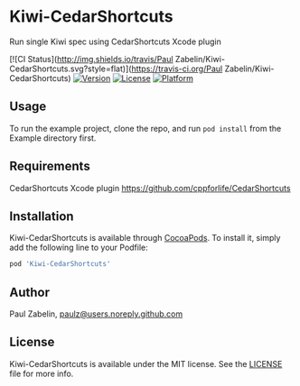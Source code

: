 # Kiwi-CedarShortcuts
Run single Kiwi spec using CedarShortcuts Xcode plugin

[![CI Status](http://img.shields.io/travis/Paul Zabelin/Kiwi-CedarShortcuts.svg?style=flat)](https://travis-ci.org/Paul Zabelin/Kiwi-CedarShortcuts)
[![Version](https://img.shields.io/cocoapods/v/Kiwi-CedarShortcuts.svg?style=flat)](http://cocoapods.org/pods/Kiwi-CedarShortcuts)
[![License](https://img.shields.io/cocoapods/l/Kiwi-CedarShortcuts.svg?style=flat)](http://cocoapods.org/pods/Kiwi-CedarShortcuts)
[![Platform](https://img.shields.io/cocoapods/p/Kiwi-CedarShortcuts.svg?style=flat)](http://cocoapods.org/pods/Kiwi-CedarShortcuts)

## Usage

To run the example project, clone the repo, and run `pod install` from the Example directory first.

## Requirements

CedarShortcuts Xcode plugin
https://github.com/cppforlife/CedarShortcuts

## Installation

Kiwi-CedarShortcuts is available through [CocoaPods](http://cocoapods.org). To install
it, simply add the following line to your Podfile:

```ruby
pod 'Kiwi-CedarShortcuts'
```

## Author

Paul Zabelin, paulz@users.noreply.github.com

## License

Kiwi-CedarShortcuts is available under the MIT license. See the [LICENSE](LICENSE) file for more info.
